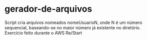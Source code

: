 # gerador-de-arquivos
Script cria arquivos nomeados nomeUsuarioN, onde N é um número sequencial, baseando-se no maior número já existente no diretório. Exercício feito durante o AWS Re/Start
